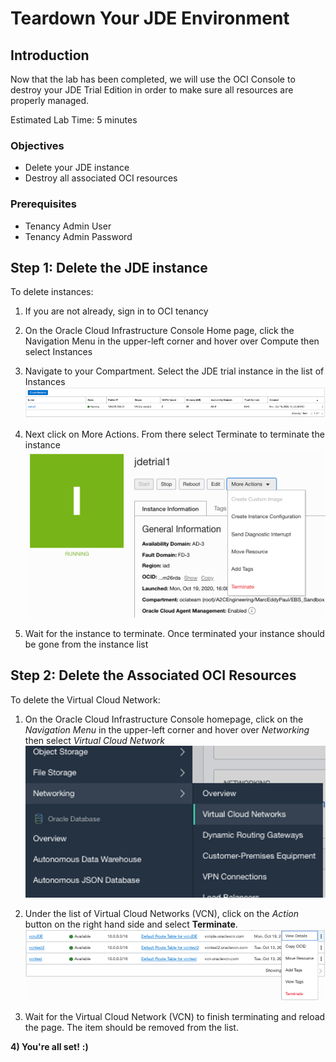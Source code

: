 # Teardown Your JDE Environment

## Introduction
Now that the lab has been completed, we will use the OCI Console to destroy your JDE Trial Edition in order to make sure all resources are properly managed. 

Estimated Lab Time: 5 minutes


### Objectives
* Delete your JDE instance
* Destroy all associated OCI resources

### Prerequisites
* Tenancy Admin User
* Tenancy Admin Password

## **Step 1:** Delete the JDE instance

To delete instances:

1)	If you are not already, sign in to OCI tenancy

3)  On the Oracle Cloud Infrastructure Console Home page, click the Navigation Menu   in the upper-left corner and hover over Compute then select Instances


3)	Navigate to your Compartment. Select the JDE trial instance in the list of Instances
    ![](./images/delete.png " ")

4)	Next click on More Actions. From there select Terminate to terminate the instance
    ![](./images/delete2.png " ")

5)	Wait for the instance to terminate. Once terminated your instance should be gone from the instance list

## **Step 2:** Delete the Associated OCI Resources

To delete the Virtual Cloud Network:

1) On the Oracle Cloud Infrastructure Console homepage, click on the *Navigation Menu*   in the upper-left corner and hover over *Networking* then select *Virtual Cloud Network*
    ![](./images/VCNdelete1.png " ")

2) Under the list of Virtual Cloud Networks (VCN), click on the *Action* button on the right hand side and select **Terminate**.
    ![](./images/VCNdelete2.png " ")

3) Wait for the Virtual Cloud Network (VCN) to finish terminating and reload the page. The item should be removed from the list. 

**4) You're all set!**
    **:)**
